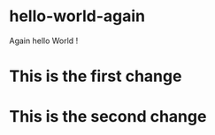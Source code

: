 # hello-world-again
Again hello World !


# This is the first change 



# This is the second change 


